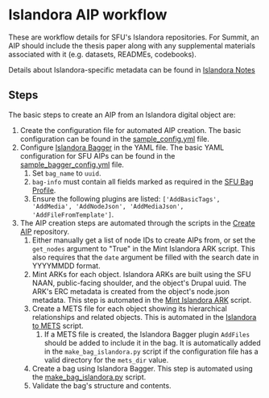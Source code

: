 # Islandora AIP workflow

These are workflow details for SFU's Islandora repositories. 
For Summit, an AIP should include the thesis paper along with any supplemental materials associated with it (e.g. 
datasets, READMEs, codebooks).

Details about Islandora-specific metadata can be found in [Islandora Notes](/islandora_notes.md)

## Steps

The basic steps to create an AIP from an Islandora digital object are:

1. Create the configuration file for automated AIP creation. The basic configuration can be found in
   the [sample_config.yml](https://github.com/kpoloney/create_aip/blob/main/sample_config.yml) file.
2. Configure [Islandora Bagger](https://github.com/mjordan/islandora_bagger) in the YAML file. The basic YAML
   configuration for SFU AIPs can be found in the [sample_bagger_config.yml](https://github.com/kpoloney/create_aip/blob/main/sample_bagger_config.yml) file.
   1. Set `bag_name` to `uuid`.
   2. `bag-info` must contain all fields marked as required in the [SFU Bag Profile](https://github.com/kpoloney/create_aip/blob/main/sfu-bagit-profile.json).
   3. Ensure the following plugins are listed: `['AddBasicTags', 'AddMedia', 'AddNodeJson', 'AddMediaJson',
   'AddFileFromTemplate']`.
3. The AIP creation steps are automated through the scripts in the [Create AIP](https://github.com/kpoloney/create_aip/) repository.
   1. Either manually get a list of node IDs to create AIPs from, or set the `get_nodes` argument to "True" in the 
      Mint Islandora ARK script. This also requires that the `date` argument be filled with the search date in 
      YYYYMMDD format.
   2. Mint ARKs for each object. Islandora ARKs are built using the SFU NAAN, public-facing shoulder, and the object's
      Drupal uuid. The ARK's ERC metadata is created from the object's node.json metadata. This step is automated in
      the [Mint Islandora ARK](https://github.com/kpoloney/create_aip/blob/main/mint_islandora_ark.py) script.
   3. Create a METS file for each object showing its hierarchical relationships and related objects. This is 
      automated in the [Islandora to METS](https://github.com/kpoloney/create_aip/blob/main/islandora_METS.py) 
      script. 
      1. If a METS file is created, the Islandora Bagger plugin `AddFiles` should be added to include it in the bag. 
         It is automatically added in the `make_bag_islandora.py` script if the configuration file has a valid 
         directory for the `mets_dir` value.
   4. Create a bag using Islandora Bagger. This step is automated using the [make_bag_islandora.py](https://github.com/kpoloney/create_aip/blob/main/make_bag_islandora.py) script.
   5. Validate the bag's structure and contents.
